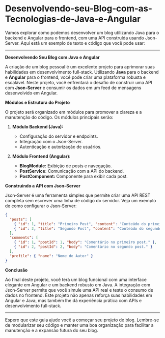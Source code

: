 # Desenvolvendo-seu-Blog-com-as-Tecnologias-de-Java-e-Angular

Vamos explorar como podemos desenvolver um blog utilizando Java para o backend e Angular para o frontend, com uma API construída usando Json-Server. Aqui está um exemplo de texto e código que você pode usar:

---

**Desenvolvendo Seu Blog com Java e Angular**

A criação de um blog pessoal é um excelente projeto para aprimorar suas habilidades em desenvolvimento full-stack. Utilizando **Java** para o backend e **Angular** para o frontend, você pode criar uma plataforma robusta e escalável. Neste projeto, você enfrentará o desafio de construir uma API com **Json-Server** e consumir os dados em um feed de mensagens desenvolvido em Angular.

**Módulos e Estrutura do Projeto**

O projeto será organizado em módulos para promover a clareza e a manutenção do código. Os módulos principais serão:

1. **Módulo Backend (Java):**
   - Configuração do servidor e endpoints.
   - Integração com o Json-Server.
   - Autenticação e autorização de usuários.

2. **Módulo Frontend (Angular):**
   - **BlogModule:** Exibição de posts e navegação.
   - **PostService:** Comunicação com a API do backend.
   - **PostComponent:** Componente para exibir cada post.

**Construindo a API com Json-Server**

Json-Server é uma ferramenta simples que permite criar uma API REST completa sem escrever uma linha de código do servidor. Veja um exemplo de como configurar o Json-Server:

```json
{
  "posts": [
    { "id": 1, "title": "Primeiro Post", "content": "Conteúdo do primeiro post." },
    { "id": 2, "title": "Segundo Post", "content": "Conteúdo do segundo post." }
  ],
  "comments": [
    { "id": 1, "postId": 1, "body": "Comentário no primeiro post." },
    { "id": 2, "postId": 2, "body": "Comentário no segundo post." }
  ],
  "profile": { "name": "Nome do Autor" }
}
```

**Conclusão**

Ao final deste projeto, você terá um blog funcional com uma interface elegante em Angular e um backend robusto em Java. A integração com Json-Server permite que você simule uma API real e teste o consumo de dados no frontend. Este projeto não apenas reforça suas habilidades em Angular e Java, mas também lhe dá experiência prática com APIs e desenvolvimento full-stack.

---

Espero que este guia ajude você a começar seu projeto de blog. Lembre-se de modularizar seu código e manter uma boa organização para facilitar a manutenção e a expansão futura do seu blog.

